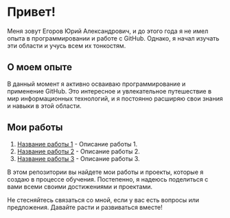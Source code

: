 # Привет!

Меня зовут Егоров Юрий Александрович, и до этого года я не имел опыта в программировании и работе с GitHub. Однако, я начал изучать эти области и учусь всем их тонкостям.

## О моем опыте

В данный момент я активно осваиваю программирование и применение GitHub. Это интересное и увлекательное путешествие в мир информационных технологий, и я постоянно расширяю свои знания и навыки в этой области.

## Мои работы

1. [Название работы 1](ссылка_на_работу_1) - Описание работы 1.
2. [Название работы 2](ссылка_на_работу_2) - Описание работы 2.
3. [Название работы 3](ссылка_на_работу_3) - Описание работы 3.

В этом репозитории вы найдете мои работы и проекты, которые я создаю в процессе обучения. Постепенно, я надеюсь поделиться с вами всеми своими достижениями и проектами.

Не стесняйтесь связаться со мной, если у вас есть вопросы или предложения. Давайте расти и развиваться вместе!
